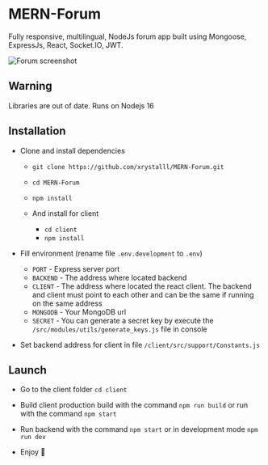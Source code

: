 # MERN-Forum

Fully responsive, multilingual, NodeJs forum app built using Mongoose, ExpressJs, React, Socket.IO, JWT.

![Forum screenshot](/screenshot.png)

## Warning
Libraries are out of date. Runs on Nodejs 16

## Installation
- Clone and install dependencies
  - `git clone https://github.com/xrystalll/MERN-Forum.git`
  - `cd MERN-Forum`
  - `npm install`

  - And install for client
    - `cd client`
    - `npm install`

- Fill environment (rename file `.env.development` to `.env`)
  - `PORT` - Express server port
  - `BACKEND` - The address where located backend
  - `CLIENT` - The address where located the react client. The backend and client must point to each other and can be the same if running on the same address
  - `MONGODB` - Your MongoDB url
  - `SECRET` - You can generate a secret key by execute the `/src/modules/utils/generate_keys.js` file in console

- Set backend address for client in file `/client/src/support/Constants.js`

## Launch
  - Go to the client folder `cd client`
  - Build client production build with the command `npm run build` or run with the command `npm start`

  - Run backend with the command `npm start` or in development mode `npm run dev`

  - Enjoy 🙌
